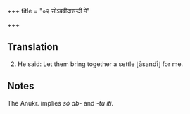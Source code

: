 +++
title = "०२ सोऽब्रवीदासन्दीं मे"

+++
## Translation
2. He said: Let them bring together a settle ⌊āsandī́⌋ for me.

## Notes
The Anukr. implies *só ab-* and *-tu íti*.
